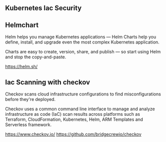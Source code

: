 Kubernetes Iac Security
--------------------

Helmchart
--------------------
Helm helps you manage Kubernetes applications — Helm Charts help you define, install, and upgrade even the most complex Kubernetes application.

Charts are easy to create, version, share, and publish — so start using Helm and stop the copy-and-paste.

https://helm.sh/

Iac Scanning with checkov
------------------------
Checkov scans cloud infrastructure configurations to find misconfigurations before they're deployed.

Checkov uses a common command line interface to manage and analyze infrastructure as code (IaC) scan results across platforms such as Terraform, CloudFormation, Kubernetes, Helm, ARM Templates and Serverless framework.

https://www.checkov.io/
https://github.com/bridgecrewio/checkov

